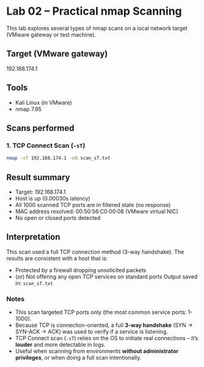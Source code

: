 # Lab 02 – Practical nmap Scanning

This lab explores several types of nmap scans on a local network target (VMware gateway or test machine).

## Target (VMware gateway)
192.168.174.1

## Tools
- Kali Linux (in VMware)
- nmap 7.95

## Scans performed

### 1. TCP Connect Scan (`-sT`)
```bash
nmap -sT 192.168.174.1 -oN scan_sT.txt
```
## Result summary
- Target: 192.168.174.1
- Host is up (0.00030s latency)
- All 1000 scanned TCP ports are in filtered state (no response)
- MAC address resolved: 00:50:56:C0:00:08 (VMware virtual NIC)
- No open or closed ports detected

## Interpretation
This scan used a full TCP connection method (3-way handshake). The results are consistent with a host that is:
- Protected by a firewall dropping unsolicited packets
- (or) Not offering any open TCP services on standard ports
Output saved in: `scan_sT.txt`

### Notes
- This scan targeted TCP ports only (the most common service ports: 1-1000).
- Because TCP is connection-oriented, a full **3-way handshake** (SYN → SYN-ACK → ACK) was used to verify if a service is listening.
- TCP Connect scan (`-sT`) relies on the OS to initiate real connections – it’s **louder** and more detectable in logs.
- Useful when scanning from environments **without administrator privileges**, or when doing a full scan intentionally.
